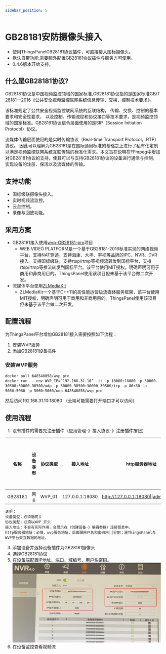 ```yaml
---
sidebar_position: 5
---
```


# GB28181安防摄像头接入
* 使用ThingsPanelGB28181协议插件，可直接接入国标摄像头。
* 默认自带功能,需要额外配置GB28181协议插件与服务方可使用。
* 0.4.6版本开始支持。

## 什么是GB28181协议?
GB28181协议是中国视频监控领域的国家标准,GB28181协议指的是国家标准GB/T 28181—2016《公共安全视频监控联网系统信息传输、交换、控制技术要求》。

该标准规定了公共安全视频监控联网系统的互联结构， 传输、交换、控制的基本要求和安全性要求， 以及控制、传输流程和协议接口等技术要求，是视频监控领域的国家标准。GB28181协议信令层面使用的是SIP（Session Initiation Protocol）协议。

流媒体传输层面使用的是实时传输协议（Real-time Transport Protocol，RTP）协议。
因此可以理解为GB28181是在国际通用标准的基础之上进行了私有化定制以满足视频监控联网系统互联传输的标准化需求。本文旨在说明在FFmpeg中增加对GB28181协议的支持，使其可以与支持GB28181协议的设备进行通信与控制，实现设备的注册、保活以及流媒体的传输。

## 支持功能
* 国标级联摄像头接入。
* 实时视频流监控。
* 云台控制。
* 录像与回放功能。

## 采用方案

* GB28181接入使用[wvp-GB28181-pro](https://github.com/ZLMediaKit/ZLMediaKit)项目
  * WEB VIDEO PLATFORM是一个基于GB28181-2016标准实现的网络视频平台，支持NAT穿透，支持海康、大华、宇视等品牌的IPC、NVR、DVR接入。支持国标级联，支持rtsp/rtmp等视频流转发到国标平台，支持rtsp/rtmp等推流转发到国标平台。该平台使用MIT授权，明确声明可用于商用和非商用目的。ThingsPanel使用该项目但未基于该平台做二次开发。
* 流媒体平台使用[ZLMediaKit](https://github.com/ZLMediaKit/ZLMediaKit)
  * ZLMediaKit一个基于C++11的高性能运营级流媒体服务框架，该平台使用MIT授权，明确声明可用于商用和非商用目的。ThingsPanel使用该项目但未基于该平台做二次开发。

## 配置流程

为ThingsPanel平台增加GB28181接入需要按照如下流程：

1. 安装WVP服务
2. 添加GB28181设备插件

### 安装WVP服务
```
docker pull 648540858/wvp_pro
docker run  --env WVP_IP=“192.168.31.10” -it -p 18080:18080 -p 30000-30500:30000-30500/udp -p 30000-30500:30000-30500/tcp -p 80:80 -p 5060:5060 -p 5060:5060/udp 648540858/wvp_pro
```
然后访问192.168.31.10:18080 （云端可能需要打开端口才可以访问）

## 使用流程

1. 没有插件的需要先注册插件（应用管理-》接入协议-》注册插件按钮）

 |名称|设备类型|协议类型|接入地址|http服务器地址|插件订阅主题前缀|作者|描述|
 |-|-|-|-|-|-|-|-|
 |GB28181|网关|WVP_01|127.0.0.1:18080|http://127.0.0.1:18080\|\|admin\|\|admin|-|-|-|
 ```
 说明：  
 设备类型：必须选网关  
 协议类型：必须以WVP_开头  
 接入地址：不会有实际作用，会展示在（创建设备-》编辑参数）连接信息中。  
 http服务器地址：必填，wvp服务地址，后面跟用户名和密码用||分割；是ThingsPanel与WVP平台交互数据的地址。  
 ```
3. 添加设备并选择设备插件为GB28181摄像头
4. 选择GB28181协议
5. 在设备端配置IP地址、端口、域编号、用户名密码。
   ![](image/nvr-gb28181-settings.png)
6. 在设备监控查看视频流







